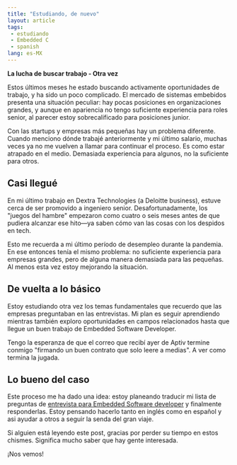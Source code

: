 ```yaml
---
title: "Estudiando, de nuevo"
layout: article
tags:
 - estudiando
 - Embedded C
 - spanish
lang: es-MX
---
```


**La lucha de buscar trabajo - Otra vez**

Estos últimos meses he estado buscando activamente oportunidades de trabajo, y ha sido un poco complicado. El mercado de sistemas embebidos presenta una situación peculiar: hay pocas posiciones en organizaciones grandes, y aunque en apariencia no tengo suficiente experiencia para roles senior, al parecer estoy sobrecalificado para posiciones junior.

Con las startups y empresas más pequeñas hay un problema diferente. Cuando menciono dónde trabajé anteriormente y mi último salario, muchas veces ya no me vuelven a llamar para continuar el proceso. Es como estar atrapado en el medio. Demasiada experiencia para algunos, no la suficiente para otros.

## Casi llegué

En mi último trabajo en Dextra Technologies (a Deloitte business), estuve cerca de ser promovido a ingeniero senior. Desafortunadamente, los "juegos del hambre" empezaron como cuatro o seis meses antes de que pudiera alcanzar ese hito—ya saben cómo van las cosas con los despidos en tech.

Esto me recuerda a mi último período de desempleo durante la pandemia. En ese entonces tenía el mismo problema: no suficiente experiencia para empresas grandes, pero de alguna manera demasiada para las pequeñas. Al menos esta vez estoy mejorando la situación.

## De vuelta a lo básico

Estoy estudiando otra vez los temas fundamentales que recuerdo que las empresas preguntaban en las entrevistas. Mi plan es seguir aprendiendo mientras también exploro oportunidades en campos relacionados hasta que llegue un buen trabajo de Embedded Software Developer.

Tengo la esperanza de que el correo que recibí ayer de Aptiv termine conmigo "firmando un buen contrato que solo leere a medias". A ver como termina la jugada.

## Lo bueno del caso

Este proceso me ha dado una idea: estoy planeando traducir mi lista de preguntas de [entrevista para Embedded Software developer](https://razielgdn.github.io/risingembeddedmx/projects/es/embedded-topics/embedded-questions) y finalmente responderlas. Estoy pensando hacerlo tanto en inglés como en español y asi ayudar a otros a seguir la senda del gran viaje.

Si alguien está leyendo este post, gracias por perder su tiempo en estos chismes. Significa mucho saber que hay gente interesada.

¡Nos vemos!